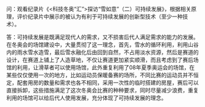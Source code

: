 问：观看纪录片《<科技冬奥“汇”>探访“雪如意”（二）可持续发展》，根据相关原理，评价纪录片中展示的被认为有利于可持续发展的创新型技术（至少一种技术）。

答：可持续发展是既满足现代人的需求，又不损害后代人满足需求的能力的发展。在冬奥会的场馆建设中，大量贯彻了这一理念，首先，雪水的循环利用，利用山谷内的雨水雪水造雪，最后雪水融化后由回到自然，不占用淡水资源，然后是赛道的设计，在赛道上铺上了人造草地，不仅让赛道更加紧实顺滑，而且考虑到了赛后场馆的利用，让滑草者可以使用场馆，此外重复利用了08年夏季奥运会的场馆，在某些仅仅使用一次的地方，比如运动员保暖备赛的场所，不同比赛的运动员并不恒定，配套用房的数量和需求也各不相同，采用一次性的临时搭建的房屋，赛后可以直接拆卸，这些措施满足了这次冬奥会比赛的种种要求，同时尽量减少浪费，重复利用的场馆可以给后代人使用发展，充分体现了可持续发展的理念。